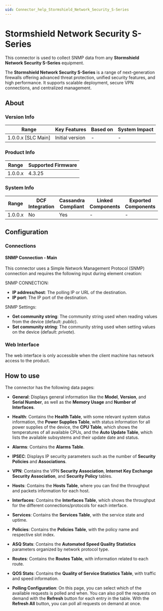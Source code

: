 ```yaml
---
uid: Connector_help_Stormshield_Network_Security_S-Series
---
```


# Stormshield Network Security S-Series

This connector is used to collect SNMP data from any **Stormshield Network Security S-Series** equipment.

The **Stormshield Network Security S-Series** is a range of next-generation firewalls offering advanced threat protection, unified security features, and high performance. It supports scalable deployment, secure VPN connections, and centralized management.

## About

### Version Info

| Range              | Key Features    | Based on | System Impact |
|--------------------|-----------------|----------|---------------|
| 1.0.0.x [SLC Main] | Initial version | -        | -             |

### Product Info

| Range   | Supported Firmware |
|---------|--------------------|
| 1.0.0.x | 4.3.25             |

### System Info

| Range     | DCF Integration     | Cassandra Compliant     | Linked Components     | Exported Components     |
|-----------|---------------------|-------------------------|-----------------------|-------------------------|
| 1.0.0.x   | No                  | Yes                     | -                     | -                       |

## Configuration

### Connections

#### SNMP Connection - Main

This connector uses a Simple Network Management Protocol (SNMP) connection and requires the following input during element creation:

SNMP CONNECTION:

- **IP address/host**: The polling IP or URL of the destination.
- **IP port**: The IP port of the destination.

SNMP Settings:

- **Get community string**: The community string used when reading values from the device (default: *public*).
- **Set community string**: The community string used when setting values on the device (default: *private*).

### Web Interface

The web interface is only accessible when the client machine has network access to the product.

## How to use

The connector has the following data pages:

- **General**: Displays general information like the **Model**, **Version**, and **Serial Number**, as well as the **Memory Usage** and **Number of Interfaces**.

- **Health**: Contains the **Health Table**, with some relevant system status information, the **Power Supplies Table**, with status information for all power supplies of the device, the **CPU Table**, which shows the temperatures of all available CPUs, and the **Auto Update Table**, which lists the available subsystems and their update date and status.

- **Alarms**: Contains the **Alarms Table**.

- **IPSEC**: Displays IP security parameters such as the number of **Security Policies** and **Associations**.

- **VPN**: Contains the VPN **Security Association**, **Internet Key Exchange Security Association**, and **Security Policy** tables.

- **Hosts**: Contains the **Hosts Table**, where you can find the throughput and packets information for each host.

- **Interfaces**: Contains the **Interfaces Table**, which shows the throughput for the different connections/protocols for each interface.

- **Services**: Contains the **Services Table**, with the service state and uptime.

- **Policies**: Contains the **Policies Table**, with the policy name and respective slot index.

- **ASQ Stats**: Contains the **Automated Speed Quality Statistics** parameters organized by network protocol type.

- **Routes**: Contains the **Routes Table**, with information related to each route.

- **QOS Stats**: Contains the **Quality of Service Statistics Table**, with traffic and speed information.

- **Polling Configuration**: On this page, you can select which of the available requests is polled and when. You can also poll the requests on demand with the **Refresh** button for each entry in the table. With the **Refresh All** button, you can poll all requests on demand at once.

